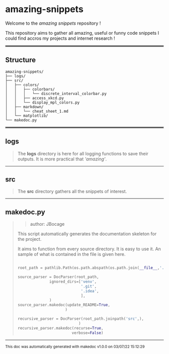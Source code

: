 # amazing-snippets

Welcome to the _amazing snippets_ repository !

This repository aims to gather all amazing, useful or funny code snippets I could find accros
my projects and internet research !
<hr style="border:2px solid gray"> </hr>

## Structure 
```
amazing-snippets/
├── logs/
├── src/
│   ├── colors/
│   │   ├── colorbars/
│   │   │   └── discrete_interval_colorbar.py
│   │   ├── access_xkcd.py
│   │   └── display_mpl_colors.py
│   ├── markdown/
│   │   └── cheat_sheet_1.md
│   └── matplotlib/
└── makedoc.py
```

<hr style="border:2px solid gray"> </hr>

## logs
>
>The **logs** directory is here for all logging functions to save their outputs. It is more
>practical that _'amazing'_.
---
## src
>
>The **src** directory gathers all the snippets of interest.
---
## makedoc.py
>> author: JBocage
>
>This script automatically generates the documentation skeleton for the project.
>
>It aims to function from every source directory. It is easy to use it. An sample of what is contained in the file is given here.
>
>```python
>
>root_path = pathlib.Path(os.path.abspath(os.path.join(__file__,'..',)))     # initialise the source path
>
>source_parser = DocParser(root_path,                                        # create the parser
>               ignored_dirs=['venv',
>                             '.git',
>                             '.idea',
>                             ],
>               )
>source_parser.makedoc(update_README=True,                                   # generate the doc
>                      )
>
>recursive_parser = DocParser(root_path.joinpath('src',),                    # another example of parser
>                            )
>recursive_parser.makedoc(recurse=True,                                      # another example of doc generation call
>                         verbose=False)
>```

---




<sub>This doc was automatically generated with makedoc v1.0.0 on  03/07/22 15:12:29 